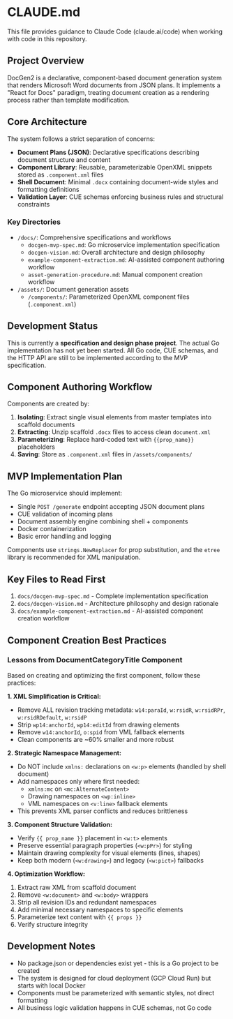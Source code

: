 # CLAUDE.md

This file provides guidance to Claude Code (claude.ai/code) when working with code in this repository.

## Project Overview

DocGen2 is a declarative, component-based document generation system that renders Microsoft Word documents from JSON plans. It implements a "React for Docs" paradigm, treating document creation as a rendering process rather than template modification.

## Core Architecture

The system follows a strict separation of concerns:

- **Document Plans (JSON)**: Declarative specifications describing document structure and content
- **Component Library**: Reusable, parameterizable OpenXML snippets stored as `.component.xml` files
- **Shell Document**: Minimal `.docx` containing document-wide styles and formatting definitions
- **Validation Layer**: CUE schemas enforcing business rules and structural constraints

### Key Directories

- `/docs/`: Comprehensive specifications and workflows
  - `docgen-mvp-spec.md`: Go microservice implementation specification
  - `docgen-vision.md`: Overall architecture and design philosophy
  - `example-component-extraction.md`: AI-assisted component authoring workflow
  - `asset-generation-procedure.md`: Manual component creation workflow
- `/assets/`: Document generation assets
  - `/components/`: Parameterized OpenXML component files (`.component.xml`)

## Development Status

This is currently a **specification and design phase project**. The actual Go implementation has not yet been started. All Go code, CUE schemas, and the HTTP API are still to be implemented according to the MVP specification.

## Component Authoring Workflow

Components are created by:
1. **Isolating**: Extract single visual elements from master templates into scaffold documents
2. **Extracting**: Unzip scaffold `.docx` files to access clean `document.xml`
3. **Parameterizing**: Replace hard-coded text with `{{prop_name}}` placeholders
4. **Saving**: Store as `.component.xml` files in `/assets/components/`

## MVP Implementation Plan

The Go microservice should implement:
- Single `POST /generate` endpoint accepting JSON document plans
- CUE validation of incoming plans
- Document assembly engine combining shell + components
- Docker containerization
- Basic error handling and logging

Components use `strings.NewReplacer` for prop substitution, and the `etree` library is recommended for XML manipulation.

## Key Files to Read First

1. `docs/docgen-mvp-spec.md` - Complete implementation specification
2. `docs/docgen-vision.md` - Architecture philosophy and design rationale
3. `docs/example-component-extraction.md` - AI-assisted component creation workflow

## Component Creation Best Practices

### Lessons from DocumentCategoryTitle Component

Based on creating and optimizing the first component, follow these practices:

**1. XML Simplification is Critical:**
- Remove ALL revision tracking metadata: `w14:paraId`, `w:rsidR`, `w:rsidRPr`, `w:rsidRDefault`, `w:rsidP`
- Strip `wp14:anchorId`, `wp14:editId` from drawing elements
- Remove `w14:anchorId`, `o:spid` from VML fallback elements
- Clean components are ~60% smaller and more robust

**2. Strategic Namespace Management:**
- Do NOT include `xmlns:` declarations on `<w:p>` elements (handled by shell document)
- Add namespaces only where first needed:
  - `xmlns:mc` on `<mc:AlternateContent>`
  - Drawing namespaces on `<wp:inline>`
  - VML namespaces on `<v:line>` fallback elements
- This prevents XML parser conflicts and reduces brittleness

**3. Component Structure Validation:**
- Verify `{{ prop_name }}` placement in `<w:t>` elements
- Preserve essential paragraph properties (`<w:pPr>`) for styling
- Maintain drawing complexity for visual elements (lines, shapes)
- Keep both modern (`<w:drawing>`) and legacy (`<w:pict>`) fallbacks

**4. Optimization Workflow:**
1. Extract raw XML from scaffold document
2. Remove `<w:document>` and `<w:body>` wrappers
3. Strip all revision IDs and redundant namespaces
4. Add minimal necessary namespaces to specific elements
5. Parameterize text content with `{{ props }}`
6. Verify structure integrity

## Development Notes

- No package.json or dependencies exist yet - this is a Go project to be created
- The system is designed for cloud deployment (GCP Cloud Run) but starts with local Docker
- Components must be parameterized with semantic styles, not direct formatting
- All business logic validation happens in CUE schemas, not Go code